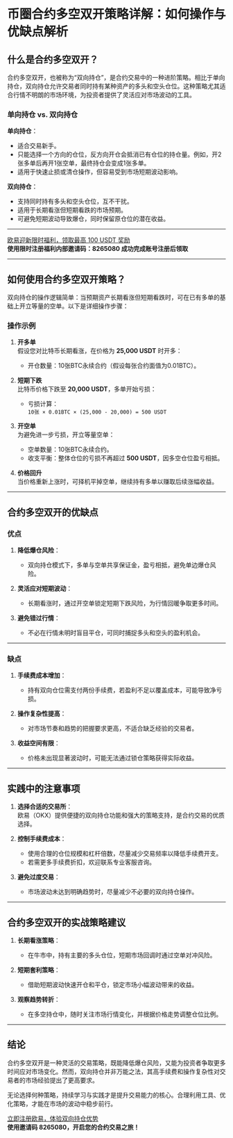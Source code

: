# 币圈合约多空双开策略详解：如何操作与优缺点解析



## 什么是合约多空双开？

合约多空双开，也被称为“双向持仓”，是合约交易中的一种进阶策略。相比于单向持仓，双向持仓允许交易者同时持有某种资产的多头和空头仓位。这种策略尤其适合行情不明朗的市场环境，为投资者提供了灵活应对市场波动的工具。

### 单向持仓 vs. 双向持仓

**单向持仓**：  
- 适合交易新手。  
- 只能选择一个方向的仓位，反方向开仓会抵消已有仓位的持仓量。例如，开2张多单后再开1张空单，最终持仓会变成1张多单。  
- 适用于快速止损或清仓操作，但容易受到市场短期波动影响。

**双向持仓**：  
- 支持同时持有多头和空头仓位，互不干扰。  
- 适用于长期看涨但短期看跌的市场预期。  
- 可避免短期波动导致爆仓，同时保留原仓位的潜在收益。

---
[欧易迎新限时福利，领取最高 100 USDT 奖励](https://bit.ly/OKXe)  
**使用限时注册福利内部邀请码：8265080 成功完成账号注册后领取**

---

## 如何使用合约多空双开策略？

双向持仓的操作逻辑简单：当预期资产长期看涨但短期看跌时，可在已有多单的基础上开立等量的空单。以下是详细操作步骤：

### 操作示例

1. **开多单**  
   假设您对比特币长期看涨，在价格为 **25,000 USDT** 时开多：
   - 开仓数量：10张BTC永续合约（假设每张合约面值为0.01BTC）。  

2. **短期下跌**  
   比特币价格下跌至 **20,000 USDT**，多单开始亏损：
   - 亏损计算：  
     `10张 × 0.01BTC × (25,000 - 20,000) = 500 USDT`

3. **开空单**  
   为避免进一步亏损，开立等量空单：  
   - 空单数量：10张BTC永续合约。  
   - 收支平衡：整体仓位的亏损不再超过 **500 USDT**，因多空仓位盈亏相抵。  

4. **价格回升**  
   当价格重新上涨时，可择机平掉空单，继续持有多单以赚取后续涨幅收益。

---

## 合约多空双开的优缺点

### 优点

1. **降低爆仓风险**：  
   - 双向持仓模式下，多单与空单共享保证金，盈亏相抵，避免单边爆仓风险。

2. **灵活应对短期波动**：  
   - 长期看涨时，通过开空单锁定短期下跌风险，为行情回暖争取更多时间。

3. **避免错过行情**：  
   - 不必在行情未明时盲目平仓，可同时捕捉多头和空头的盈利机会。

---

### 缺点

1. **手续费成本增加**：  
   - 持有双向仓位需支付两份手续费，若盈利不足以覆盖成本，可能导致净亏损。

2. **操作复杂性提高**：  
   - 对市场节奏和趋势的把握要求更高，不适合缺乏经验的交易者。

3. **收益空间有限**：  
   - 价格未出现显著波动时，可能无法通过锁仓策略获得实际收益。

---

## 实践中的注意事项

1. **选择合适的交易所**：  
   欧易（OKX）提供便捷的双向持仓功能和强大的策略支持，是合约交易的优质选择。  

2. **控制手续费成本**：  
   - 使用合理的仓位规模和杠杆倍数，尽量减少交易频率以降低手续费开支。  
   - 若需更多手续费折扣，欢迎联系专业客服咨询。

3. **避免过度交易**：  
   - 市场波动未达到明确趋势时，尽量减少不必要的双向持仓操作。

---

## 合约多空双开的实战策略建议

1. **长期看涨策略**：  
   - 在牛市中，持有主要的多头仓位，短期市场回调时通过空单对冲风险。  

2. **短期套利策略**：  
   - 借助短期波动快速开仓和平仓，锁定市场小幅波动带来的收益。

3. **观察趋势转折**：  
   - 在多空持仓中，随时关注市场行情变化，并根据价格走势调整仓位比例。

---

## 结论

合约多空双开是一种灵活的交易策略，既能降低爆仓风险，又能为投资者争取更多时间应对市场变化。然而，双向持仓并非万能之法，其高手续费和操作复杂性对交易者的市场经验提出了更高要求。

无论选择何种策略，持续学习与实践才是提升交易能力的核心。合理利用工具、优化策略，才能在市场的波动中稳步前行。

[立即注册欧易，体验双向持仓优势](https://bit.ly/OKXe)  
**使用邀请码 8265080，开启您的合约交易之旅！**
